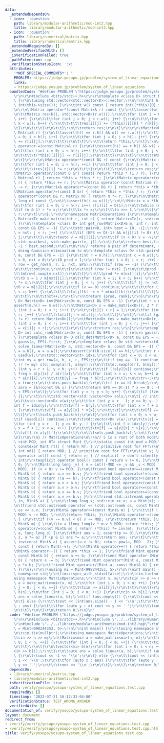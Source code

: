 ```yaml
---
data:
  _extendedDependsOn:
  - icon: ':question:'
    path: library/modular-arithmetic/mod-int2.hpp
    title: library/modular-arithmetic/mod-int2.hpp
  - icon: ':question:'
    path: library/numerical/matrix.hpp
    title: library/numerical/matrix.hpp
  _extendedRequiredBy: []
  _extendedVerifiedWith: []
  _isVerificationFailed: true
  _pathExtension: cpp
  _verificationStatusIcon: ':x:'
  attributes:
    '*NOT_SPECIAL_COMMENTS*': ''
    PROBLEM: https://judge.yosupo.jp/problem/system_of_linear_equations
    links:
    - https://judge.yosupo.jp/problem/system_of_linear_equations
  bundledCode: "#define PROBLEM \"https://judge.yosupo.jp/problem/system_of_linear_equations\"\
    \r\n\r\n#include <bits/stdc++.h>\r\n\r\ntemplate <class D> struct Matrix : std::vector<std::vector<D>>\
    \ {\r\n\tusing std::vector<std::vector<D>>::vector;\r\n\r\n\tint h() const { return\
    \ int(this->size()); }\r\n\tint w() const { return int((*this)[0].size()); }\r\
    \n\r\n\tMatrix operator*(const Matrix& r) const {\r\n\t\tassert(w() == r.h());\r\
    \n\t\tMatrix res(h(), std::vector<D>(r.w()));\r\n\t\tfor (int i = 0; i < h();\
    \ i++) {\r\n\t\t\tfor (int j = 0; j < r.w(); j++) {\r\n\t\t\t\tfor (int k = 0;\
    \ k < w(); k++) {\r\n\t\t\t\t\tres[i][j] += (*this)[i][k] * r[k][j];\r\n\t\t\t\
    \t}\r\n\t\t\t}\r\n\t\t}\r\n\t\treturn res;\r\n\t}\r\n\r\n\tMatrix<D>& operator+=(const\
    \ Matrix& r) {\r\n\t\tassert(h() == r.h() && w() == r.w());\r\n\t\tfor (int i\
    \ = 0; i < h(); i++) {\r\n\t\t\tfor (int j = 0; j < h(); j++) {\r\n\t\t\t\t(*this)[i][j]\
    \ += r[i][j];\r\n\t\t\t}\r\n\t\t}\r\n\t\treturn *this;\r\n\t}\r\n\r\n\tMatrix&\
    \ operator-=(const Matrix& r) {\r\n\t\tassert(h() == r.h() && w() == r.w());\r\
    \n\t\tfor (int i = 0; i < h(); i++) {\r\n\t\t\tfor (int j = 0; j < h(); j++) {\r\
    \n\t\t\t\t(*this)[i][j] -= r[i][j];\r\n\t\t\t}\r\n\t\t}\r\n\t\treturn *this;\r\
    \n\t}\r\n\r\n\tMatrix operator*(const D& r) const {\r\n\t\tMatrix res = (*this);\r\
    \n\t\tfor (int i = 0; i < h(); ++i) {\r\n\t\t\tfor (int j = 0; j < w(); ++j) {\r\
    \n\t\t\t\tres[i][j] *= r;\r\n\t\t\t}\r\n\t\t}\r\n\t\treturn res;\r\n\t}\r\n\r\n\
    \tMatrix operator/(const D &r) const{ return *this * (1 / r); }\r\n\tMatrix& operator*=(const\
    \ Matrix& r) { return *this = *this * r; }\r\n\tMatrix operator+(const Matrix&\
    \ r) { return *this += r; }\r\n\tMatrix operator-(const Matrix& r) { return *this\
    \ -= r; }\r\n\tMatrix& operator*=(const D& r) { return *this = *this * r; }\r\n\
    \tMatrix& operator/=(const D &r) { return *this = *this / r; }\r\n\tfriend Matrix\
    \ operator*(const D& r, Matrix m) { return m *= r; }\r\n\r\n\tMatrix pow(long\
    \ long n) const {\r\n\t\tassert(h() == w());\r\n\t\tMatrix x = *this, r(h(), std::vector<D>(w()));\r\
    \n\t\tfor (int i = 0; i < h(); i++) r[i][i] = D(1);\r\n\t\twhile (n) {\r\n\t\t\
    \tif (n & 1) r *= x;\r\n\t\t\tx *= x;\r\n\t\t\tn >>= 1;\r\n\t\t}\r\n\t\treturn\
    \ r;\r\n\t}\r\n};\r\n\r\nnamespace MatrixOperations {\r\n\r\ntemplate <class T>\
    \ Matrix<T> make_matrix(int r, int c) { return Matrix<T>(r, std::vector<T>(c));\
    \ }\r\n\r\ntemplate <class D> int get_row(Matrix<D>& m, int r, int i, int nxt,\
    \ const D& EPS = -1) {\r\n\tstd::pair<D, int> best = {0, -1};\r\n\tfor (int j\
    \ = nxt; j < r; j++) {\r\n\t\tif (EPS == D(-1) && m[j][i] != 0) {\r\n\t\t\treturn\
    \ j;\r\n\t\t}\r\n\t\tauto v = m[j][i];\r\n\t\tif (v < 0) v = -v;\r\n\t\tbest =\
    \ std::max(best, std::make_pair(v, j));\r\n\t}\r\n\treturn best.first < EPS ?\
    \ -1 : best.second;\r\n}\r\n\r\n// returns a pair of determinant, rank, while\
    \ doing Gaussian elimination to m\r\ntemplate <class D> std::pair<D, int> gauss(Matrix<D>&\
    \ m, const D& EPS = -1) {\r\n\tint r = m.h();\r\n\tint c = m.w();\r\n\tint rank\
    \ = 0, nxt = 0;\r\n\tD prod = 1;\r\n\tfor (int i = 0; i < r; i++) {\r\n\t\tint\
    \ row = get_row(m, r, i, nxt, EPS);\r\n\t\tif (row == -1) {\r\n\t\t\tprod = 0;\r\
    \n\t\t\tcontinue;\r\n\t\t}\r\n\t\tif (row != nxt) {\r\n\t\t\tprod *= -1;\r\n\t\
    \t\tm[row].swap(m[nxt]);\r\n\t\t}\r\n\t\tprod *= m[nxt][i];\r\n\t\trank++;\r\n\
    \t\tD x = 1 / m[nxt][i];\r\n\t\tfor (int k = i; k < c; k++) \r\n\t\t\tm[nxt][k]\
    \ *= x;\r\n\t\tfor (int j = 0; j < r; j++) {\r\n\t\t\tif (j != nxt) {\r\n\t\t\t\
    \tD v = m[j][i];\r\n\t\t\t\tif (v == 0) continue;\r\n\t\t\t\tfor (int k = i; k\
    \ < c; k++) {\r\n\t\t\t\t\tm[j][k] -= v * m[nxt][k];\r\n\t\t\t\t}\r\n\t\t\t}\r\
    \n\t\t}\r\n\t\tnxt++;\r\n\t}\r\n\treturn {prod, rank};\r\n}\r\n\r\ntemplate <class\
    \ D> Matrix<D> inv(Matrix<D> m, const D& EPS = -1) {\r\n\tint r = m.h();\r\n\t\
    assert(m.h() == m.w());\r\n\tMatrix<D> x = make_matrix<D>(r, 2 * r);\r\n\tfor\
    \ (int i = 0; i < r; i++) {\r\n\t\tx[i][i + r] = 1;\r\n\t\tfor (int j = 0; j <\
    \ r; j++) {\r\n\t\t\tx[i][j] = m[i][j];\r\n\t\t}\r\n\t}\r\n\tif (gauss(x, EPS).second\
    \ != r) return Matrix<D>();\r\n\tMatrix<D> res = make_matrix<D>(r, r);\r\n\tfor\
    \ (int i = 0; i < r; i++) {\r\n\t\tfor (int j = 0; j < r; j++) {\r\n\t\t\tres[i][j]\
    \ = x[i][j + r];\r\n\t\t}\r\n\t}\r\n\treturn res;\r\n}\r\n\r\ntemplate <class\
    \ D> int calc_rank(Matrix<D> a, const D& EPS = -1) { return gauss(a, EPS).second;\
    \ }\r\ntemplate <class D> D calc_det(Matrix<D> a, const D& EPS = -1) { return\
    \ gauss(a, EPS).first; }\r\n\r\ntemplate <class D> std::vector<std::vector<D>>\
    \ solve_linear(Matrix<D> a, std::vector<D> b, const D& EPS = -1) {\r\n\tint h\
    \ = a.h(), w = a.w();\r\n\tassert(int(b.size()) == h);\r\n\tint r = 0;\r\n\tstd::vector<bool>\
    \ used(w);\r\n\tstd::vector<int> idxs;\r\n\tfor (int x = 0; x < w; x++) {\r\n\t\
    \tint my = get_row(a, h, x, r, EPS);\r\n\t\tif (my == -1) continue;\r\n\t\tif\
    \ (r != my) std::swap(a[r], a[my]);\r\n\t\tstd::swap(b[r], b[my]);\r\n\t\tfor\
    \ (int y = r + 1; y < h; y++) {\r\n\t\t\tif (!a[y][x]) continue;\r\n\t\t\tauto\
    \ freq = a[y][x] / a[r][x];\r\n\t\t\tfor (int k = x; k < w; k++) a[y][k] -= freq\
    \ * a[r][k];\r\n\t\t\tb[y] -= freq * b[r];\r\n\t\t}\r\n\t\tr++;\r\n\t\tused[x]\
    \ = true;\r\n\t\tidxs.push_back(x);\r\n\t\tif (r == h) break;\r\n\t}\r\n\tauto\
    \ zero = [&](const D& x) {\r\n\t\treturn EPS == D(-1) ? x == 0 : -EPS < x && x\
    \ < EPS;\r\n\t};\r\n\tfor (int y = r; y < h; y++) {\r\n\t\tif (!zero(b[y])) return\
    \ {};\r\n\t}\r\n\tstd::vector<std::vector<D>> sols;\r\n\t{ // initial solution\r\
    \n\t\tstd::vector<D> v(w);\r\n\t\tfor (int y = r - 1; y >= 0; y--) {\r\n\t\t\t\
    int f = idxs[y];\r\n\t\t\tv[f] = b[y];\r\n\t\t\tfor (int x = f + 1; x < w; x++)\
    \ {\r\n\t\t\t\tv[f] -= a[y][x] * v[x];\r\n\t\t\t}\r\n\t\t\tv[f] /= a[y][f];\r\n\
    \t\t}\r\n\t\tsols.push_back(v);\r\n\t}\r\n\tfor (int s = 0; s < w; s++) {\r\n\t\
    \tif (used[s]) continue;\r\n\t\tstd::vector<D> v(w);\r\n\t\tv[s] = D(1);\r\n\t\
    \tfor (int y = r - 1; y >= 0; y--) {\r\n\t\t\tint f = idxs[y];\r\n\t\t\tfor (int\
    \ x = f + 1; x < w; x++) {\r\n\t\t\t\tv[f] -= a[y][x] * v[x];\r\n\t\t\t}\r\n\t\
    \t\tv[f] /= a[y][f];\r\n\t\t}\r\n\t\tsols.push_back(v);\r\n\t}\r\n\treturn sols;\r\
    \n}\r\n\r\n} // MatrixOperations\n\r\n// 5 is a root of both mods\r\ntemplate\
    \ <int MOD, int RT> struct Mint {\r\n\tstatic const int mod = MOD;\r\n\tstatic\
    \ constexpr Mint rt() { return RT; } // primitive root for FFT\r\n\tstatic constexpr\
    \ int md() { return MOD; } // primitive root for FFT\r\n\tint v; \r\n\texplicit\
    \ operator int() const { return v; } // explicit -> don't silently convert to\
    \ int\r\n\texplicit operator bool() const { return v != 0; }\r\n\tMint() { v =\
    \ 0; }\r\n\tMint(long long _v) { v = int((-MOD <= _v && _v < MOD) ? _v : _v %\
    \ MOD); if (v < 0) v += MOD; }\r\n\tfriend bool operator==(const Mint& a, const\
    \ Mint& b) { return a.v == b.v; }\r\n\tfriend bool operator!=(const Mint& a, const\
    \ Mint& b) { return !(a == b); }\r\n\tfriend bool operator<(const Mint& a, const\
    \ Mint& b) { return a.v < b.v; }\r\n\tfriend bool operator>(const Mint& a, const\
    \ Mint& b) { return a.v > b.v; }\r\n\tfriend bool operator<=(const Mint& a, const\
    \ Mint& b) { return a.v <= b.v; }\r\n\tfriend bool operator>=(const Mint& a, const\
    \ Mint& b) { return a.v >= b.v; }\r\n\tfriend std::istream& operator >> (std::istream&\
    \ in, Mint& a) { \r\n\t\tlong long x; std::cin >> x; a = Mint(x); return in; }\r\
    \n\tfriend std::ostream& operator << (std::ostream& os, const Mint& a) { return\
    \ os << a.v; }\r\n\tMint& operator+=(const Mint& m) { \r\n\t\tif ((v += m.v) >=\
    \ MOD) v -= MOD; \r\n\t\treturn *this; }\r\n\tMint& operator-=(const Mint& m)\
    \ { \r\n\t\tif ((v -= m.v) < 0) v += MOD; \r\n\t\treturn *this; }\r\n\tMint& operator*=(const\
    \ Mint& m) { \r\n\t\tv = (long long)v * m.v % MOD; return *this; }\r\n\tMint&\
    \ operator/=(const Mint& m) { return (*this) *= inv(m); }\r\n\tfriend Mint pow(Mint\
    \ a, long long p) {\r\n\t\tMint ans = 1; assert(p >= 0);\r\n\t\tfor (; p; p /=\
    \ 2, a *= a) if (p & 1) ans *= a;\r\n\t\treturn ans; \r\n\t}\r\n\tfriend Mint\
    \ inv(const Mint& a) { assert(a.v != 0); return pow(a, MOD - 2); }\r\n\tMint operator-()\
    \ const { return Mint(-v); }\r\n\tMint& operator++() { return *this += 1; }\r\n\
    \tMint& operator--() { return *this -= 1; }\r\n\tfriend Mint operator+(Mint a,\
    \ const Mint& b) { return a += b; }\r\n\tfriend Mint operator-(Mint a, const Mint&\
    \ b) { return a -= b; }\r\n\tfriend Mint operator*(Mint a, const Mint& b) { return\
    \ a *= b; }\r\n\tfriend Mint operator/(Mint a, const Mint& b) { return a /= b;\
    \ }\r\n};\r\n\r\nusing mi = Mint<998244353, 5>;\r\n\r\nint main() {\r\n\tusing\
    \ namespace std;\r\n\tios::sync_with_stdio(false);\r\n\tcin.tie(nullptr);\r\n\t\
    using namespace MatrixOperations;\r\n\tint n, m;\r\n\tcin >> n >> m;\r\n\tMatrix<mi>\
    \ a = make_matrix<mi>(n, m);\r\n\tfor (int i = 0; i < n; ++i) {\r\n\t\tfor (int\
    \ j = 0; j < m; ++j) {\r\n\t\t\tcin >> a[i][j];\r\n\t\t}\r\n\t}\r\n\tvector<mi>\
    \ b(n);\r\n\tfor (int i = 0; i < n; ++i) {\r\n\t\tcin >> b[i];\r\n\t}\r\n\tauto\
    \ ans = solve_linear(a, b);\r\n\tif (ans.empty()) {\r\n\t\tcout << -1 << '\\n';\r\
    \n\t} else {\r\n\t\tcout << (int)ans.size() - 1 << '\\n';\t\r\n\t\tfor (auto x\
    \ : ans) {\r\n\t\t\tfor (auto y : x) cout << y << ' ';\r\n\t\t\tcout << '\\n';\r\
    \n\t\t}\r\n\t}\r\n\treturn 0;\r\n}\n"
  code: "#define PROBLEM \"https://judge.yosupo.jp/problem/system_of_linear_equations\"\
    \r\n\r\n#include <bits/stdc++.h>\r\n#include \"../../library/numerical/matrix.hpp\"\
    \r\n#include \"../../library/modular-arithmetic/mod-int2.hpp\"\r\n\r\nusing mi\
    \ = Mint<998244353, 5>;\r\n\r\nint main() {\r\n\tusing namespace std;\r\n\tios::sync_with_stdio(false);\r\
    \n\tcin.tie(nullptr);\r\n\tusing namespace MatrixOperations;\r\n\tint n, m;\r\n\
    \tcin >> n >> m;\r\n\tMatrix<mi> a = make_matrix<mi>(n, m);\r\n\tfor (int i =\
    \ 0; i < n; ++i) {\r\n\t\tfor (int j = 0; j < m; ++j) {\r\n\t\t\tcin >> a[i][j];\r\
    \n\t\t}\r\n\t}\r\n\tvector<mi> b(n);\r\n\tfor (int i = 0; i < n; ++i) {\r\n\t\t\
    cin >> b[i];\r\n\t}\r\n\tauto ans = solve_linear(a, b);\r\n\tif (ans.empty())\
    \ {\r\n\t\tcout << -1 << '\\n';\r\n\t} else {\r\n\t\tcout << (int)ans.size() -\
    \ 1 << '\\n';\t\r\n\t\tfor (auto x : ans) {\r\n\t\t\tfor (auto y : x) cout <<\
    \ y << ' ';\r\n\t\t\tcout << '\\n';\r\n\t\t}\r\n\t}\r\n\treturn 0;\r\n}"
  dependsOn:
  - library/numerical/matrix.hpp
  - library/modular-arithmetic/mod-int2.hpp
  isVerificationFile: true
  path: verify/yosupo/yosupo-system_of_linear_equations.test.cpp
  requiredBy: []
  timestamp: '2022-07-21 16:12:33-04:00'
  verificationStatus: TEST_WRONG_ANSWER
  verifiedWith: []
documentation_of: verify/yosupo/yosupo-system_of_linear_equations.test.cpp
layout: document
redirect_from:
- /verify/verify/yosupo/yosupo-system_of_linear_equations.test.cpp
- /verify/verify/yosupo/yosupo-system_of_linear_equations.test.cpp.html
title: verify/yosupo/yosupo-system_of_linear_equations.test.cpp
---
```

